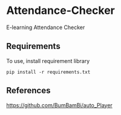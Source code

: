 # Attendance-Checker
E-learning Attendance Checker





## Requirements
To use, install requirement library
~~~
pip install -r requirements.txt
~~~



## References
https://github.com/BumBamBi/auto_Player
